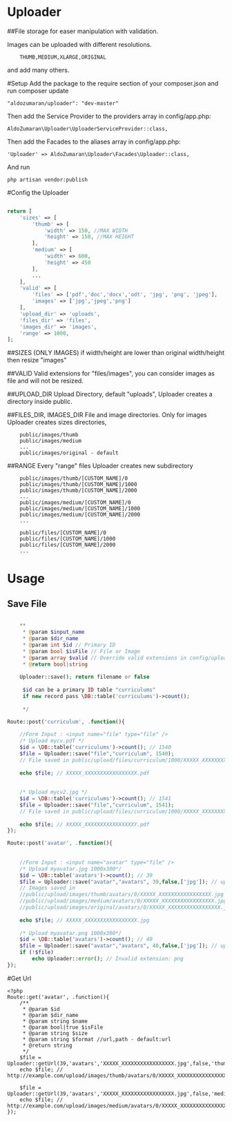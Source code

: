 # Uploader
##File storage for easer manipulation with validation.

Images can be uploaded with different resolutions. 
        
        THUMB,MEDIUM,XLARGE,ORIGINAL 
        
and add many others.



#Setup
Add the package to the require section of your composer.json and run composer update
    
    "aldozumaran/uploader": "dev-master"

Then add the Service Provider to the providers array in config/app.php:

    AldoZumaran\Uploader\UploaderServiceProvider::class,
    
Then add the Facades to the aliases array in config/app.php:

    'Uploader' => AldoZumaran\Uploader\Facades\Uploader::class,
    
And run

    php artisan vendor:publish

#Config the Uploader

```php

return [
    'sizes' => [
        'thumb' => [
            'width' => 150, //MAX WIDTH
            'height' => 150, //MAX HEIGHT
        ],
        'medium' => [
            'width' => 600,
            'height' => 450
        ],
        ...
    ],
    'valid' => [
        'files' => ['pdf','doc','docx','odt', 'jpg', 'png', 'jpeg'],
        'images' => ['jpg','jpeg','png']
    ],
    'upload_dir' => 'uploads',
    'files_dir' => 'files',
    'images_dir' => 'images',
    'range' => 1000,
];
```
##SIZES (ONLY IMAGES)
if width/height are lower than original width/height then resize "images"

##VALID
Valid extensions for "files/images", you can consider images as file and will not be resized.

##UPLOAD_DIR
Upload Directory, default "uploads", Uploader creates a directory inside public.

##FILES_DIR, IMAGES_DIR
File and image directories.
Only for images Uploader creates sizes directories, 

        public/images/thumb
        public/images/medium
        ...
        public/images/original - default 


##RANGE
Every "range" files Uploader creates new subdirectory


        public/images/thumb/[CUSTOM_NAME]/0
        public/images/thumb/[CUSTOM_NAME]/1000
        public/images/thumb/[CUSTOM_NAME]/2000
        ...
        public/images/medium/[CUSTOM_NAME]/0
        public/images/medium/[CUSTOM_NAME]/1000
        public/images/medium/[CUSTOM_NAME]/2000
        ...
        
        public/files/[CUSTOM_NAME]/0
        public/files/[CUSTOM_NAME]/1000
        public/files/[CUSTOM_NAME]/2000
        ...

# Usage
## Save File

```php

    **
     * @param $input_name
     * @param $dir_name
     * @param int $id // Primary ID
     * @param bool $isFile // File or Image
     * @param array $valid // Override valid extensions in config/uploader.php, 
     * @return bool|string
     
    Uploader::save(); return filename or false
    
     $id can be a primary ID table "curriculums"
     if new record pass \DB::table('curriculums')->count();
     
     */
     
Route::post('curriculum', .function(){

    //Form Input : <input name="file" type="file" /> 
    /* Upload mycv.pdf */ 
    $id = \DB::table('curriculums')->count(); // 1540
    $file = Uploader::save("file","curriculum", 1540);
    // File saved in public/upload/files/curriculum/1000/XXXXX_XXXXXXXXXXXXXXXXX.pdf
    
    echo $file; // XXXXX_XXXXXXXXXXXXXXXXX.pdf
    
    
    /* Upload mycv2.jpg */ 
    $id = \DB::table('curriculums')->count(); // 1541
    $file = Uploader::save("file","curriculum", 1541);
    // File saved in public/upload/files/curriculum/1000/XXXXX_XXXXXXXXXXXXXXXXY.jpg
    
    echo $file; // XXXXX_XXXXXXXXXXXXXXXXY.pdf
});

Route::post('avatar', .function(){
    
    
    //Form Input : <input name="avatar" type="file" /> 
    /* Upload myavatar.jpg 1000x300*/ 
    $id = \DB::table('avatars')->count(); // 39
    $file = Uploader::save("avatar","avatars", 39,false,['jpg']); // upload only jpg files
    // Images saved in 
    //public/upload/images/thumb/avatars/0/XXXXX_XXXXXXXXXXXXXXXXX.jpg // 500x150
    //public/upload/images/medium/avatars/0/XXXXX_XXXXXXXXXXXXXXXXX.jpg // 1000x300
    //public/upload/images/original/avatars/0/XXXXX_XXXXXXXXXXXXXXXXX.jpg // 1000x300
    
    echo $file; // XXXXX_XXXXXXXXXXXXXXXXX.jpg
    
    /* Upload myavatar.png 1000x300*/ 
    $id = \DB::table('avatars')->count(); // 40
    $file = Uploader::save("avatar","avatars", 40,false,['jpg']); // upload only jpg files
    if (!$file)
        echo Uploader::error(); // Invalid extension: png
});

```
#Get Url

```
<?php
Route::get('avatar', .function(){
    /**
     * @param $id
     * @param $dir_name
     * @param string $name
     * @param bool|true $isFile
     * @param string $size
     * @param string $format //url,path - default:url
     * @return string
     */
    $file = Uploader::getUrl(39,'avatars','XXXXX_XXXXXXXXXXXXXXXXX.jpg',false,'thumb')
    echo $file; // http://example.com/upload/images/thumb/avatars/0/XXXXX_XXXXXXXXXXXXXXXXX.jpg
    
    $file = Uploader::getUrl(39,'avatars','XXXXX_XXXXXXXXXXXXXXXXX.jpg',false,'medium')
    echo $file; // http://example.com/upload/images/medium/avatars/0/XXXXX_XXXXXXXXXXXXXXXXX.jpg
});
```
